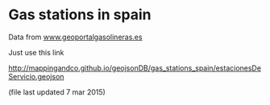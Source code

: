 Gas stations in spain
===============================

Data from www.geoportalgasolineras.es 

Just use this link

http://mappingandco.github.io/geojsonDB/gas_stations_spain/estacionesDeServicio.geojson

(file last updated 7 mar 2015)



